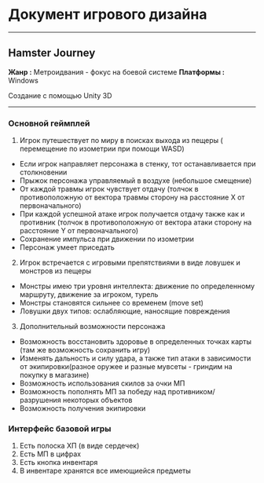 # Документ игрового дизайна
***
## Hamster Journey

**Жанр :** Метроидвания - фокус на боевой системе
**Платформы :** Windows

Создание с помощью Unity 3D
***  
### Основной геймплей

1. Игрок путешествует по миру в поисках выхода из пещеры ( перемещение по изометрии при помощи WASD)
* Если игрок направляет персонажа в стенку, тот останавливается при столкновении
* Прыжок персонажа управляемый в воздухе (небольшое смещение)
* От каждой травмы игрок чувствует отдачу (толчок в противоположную от вектора травмы сторону на расстояние Х от первоначального)
* При каждой успешной атаке игрок получается отдачу также как и противник (толчок в противоположную от вектора атаки сторону на расстояние Y от первоначального)
* Сохранение импульса при движении по изометрии
* Персонаж умеет приседать
2. Игрок встречается с игровыми препятствиями в виде ловушек и монстров из пещеры
* Монстры имею три уровня интеллекта: движение по определенному маршруту, движение за игроком, турель
* Монстры становятся сильнее со временем (move set)
* Ловушки двух типов: ослабляющие, наносящие повреждения 
3. Дополнительный возможности персонажа
* Возможность восстановить здоровье в определенных точках карты (там же возможность сохранить игру)
* Изменять дальность и силу удара, а также тип атаки в зависимости от экипировки(разное оружее и разные мувсеты - гриндим на покупку в магазине)
* Возможность использования скилов за очки МП
* Возможность пополнять МП за победу над противником/разрушения некоторых объектов
* Возможность получения экипировки
 
### Интерфейс базовой игры

1. Есть полоска ХП (в виде сердечек)
2. Есть МП в цифрах
3. Есть кнопка инвентаря
4. В инвентаре хранятся все имеющиейся предметы
